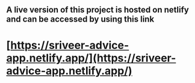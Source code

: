 ## A live version of this project is hosted on netlify and can be accessed by using this link 
# [https://sriveer-advice-app.netlify.app/](https://sriveer-advice-app.netlify.app/)